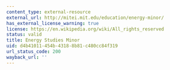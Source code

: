 ```yaml
---
content_type: external-resource
external_url: http://mitei.mit.edu/education/energy-minor/
has_external_license_warning: true
license: https://en.wikipedia.org/wiki/All_rights_reserved
status: valid
title: Energy Studies Minor
uid: d4b41011-454b-4318-8b81-c480cc84f319
url_status_code: 200
wayback_url: ''
---
```

